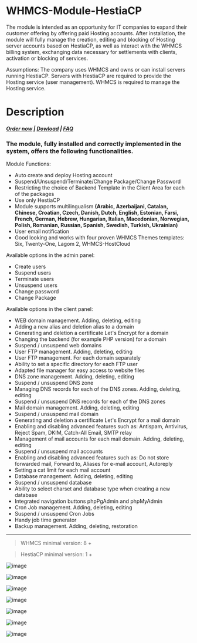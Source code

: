 # WHMCS-Module-HestiaCP
The module is intended as an opportunity for IT companies to expand their customer offering by offering paid Hosting accounts. After installation, the module will fully manage the creation, editing and blocking of Hosting server accounts based on HestiaCP, as well as interact with the WHMCS billing system, exchanging data necessary for settlements with clients, activation or blocking of services.

Assumptions: The company uses WHMCS and owns or can install servers running HestiaCP. Servers with HestiaCP are required to provide the Hosting service (user management). WHMCS is required to manage the Hosting service.
# Description

##### [Order now](https://puqcloud.com/index.php?rp=/store/whmcs-module-hestiacp) | [Dowload](https://download.puqcloud.com/WHMCS/servers/PUQ_WHMCS-HestiaCP/) | [FAQ](https://faq.puqcloud.com/) 

### The module, fully installed and correctly implemented in the system, offers the following functionalities.

Module Functions:

- Auto create and deploy Hosting account
- Suspend/Unsuspend/Terminate/Change Package/Change Password
- Restricting the choice of Backend Template in the Client Area for each of the packages
- Use only HestiaCP
- Module supports multilingualism **(Arabic, Azerbaijani, Catalan, Chinese, Croatian, Czech, Danish, Dutch, English, Estonian, Farsi, French, German, Hebrew, Hungarian, Italian, Macedonian, Norwegian, Polish,  Romanian, Russian, Spanish, Swedish, Turkish, Ukrainian)**
- User email notification
- Good looking and works with four proven WHMCS Themes templates: Six, Twenty-One, Lagom 2, WHMCS-HostCloud

Available options in the admin panel:

- Create users
- Suspend users
- Terminate users
- Unsuspend users
- Change password
- Change Package

Available options in the client panel:

- WEB domain management. Adding, deleting, editing
- Adding a new alias and deletion alias to a domain
- Generating and deletion a certificate Let's Encrypt for a domain
- Changing the backend (for example PHP version) for a domain
- Suspend / unsuspend web domains
- User FTP management. Adding, deleting, editing
- User FTP management. For each domain separately
- Ability to set a specific directory for each FTP user
- Adapted file manager for easy access to website files
- DNS zone management. Adding, deleting, editing
- Suspend / unsuspend DNS zone
- Managing DNS records for each of the DNS zones. Adding, deleting, editing
- Suspend / unsuspend DNS records for each of the DNS zones
- Mail domain management. Adding, deleting, editing
- Suspend / unsuspend mail domain
- Generating and deletion a certificate Let's Encrypt for a mail domain
- Enabling and disabling advanced features such as: Antispam, Antivirus, Reject Spam, DKIM, Catch-All Email, SMTP relay
- Management of mail accounts for each mail domain. Adding, deleting, editing
- Suspend / unsuspend mail accounts
- Enabling and disabling advanced features such as: Do not store forwarded mail, Forward to, Aliases for e-mail account, Autoreply
- Setting a cat limit for each mail account
- Database management. Adding, deleting, editing
- Suspend / unsuspend database
- Ability to select сharset and database type when creating a new database
- Integrated navigation buttons phpPgAdmin and phpMyAdmin
- Cron Job management. Adding, deleting, editing
- Suspend / unsuspend Cron Jobs
- Handy job time generator
- Backup management. Adding, deleting, restoration

- - - - - -

>WHMCS minimal version: 8 +

>HestiaCP minimal version: 1 +

![image](https://user-images.githubusercontent.com/81689153/231414590-450abe33-a200-424d-899f-644fcbe170aa.png)

![image](https://user-images.githubusercontent.com/81689153/231414624-f7978a61-79f8-4fb1-aab0-423b709136a1.png)

![image](https://user-images.githubusercontent.com/81689153/231414660-2cbdb06c-fdba-40f2-8344-4f0fe6e4c34d.png)

![image](https://user-images.githubusercontent.com/81689153/231414690-7f10bf5f-04df-4796-a590-b8cd0e47f3ff.png)

![image](https://user-images.githubusercontent.com/81689153/231414782-1c670577-35b3-4772-a27c-8caa6eb59c05.png)

![image](https://user-images.githubusercontent.com/81689153/231414834-be82d1da-d367-41a4-8f55-394bb26bb681.png)

![image](https://user-images.githubusercontent.com/81689153/231414880-6c7e11dd-989c-477d-885e-b4b22bc9726c.png)

